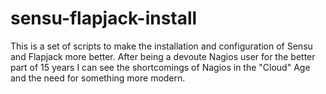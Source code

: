 sensu-flapjack-install
=============
This is a set of scripts to make the installation and configuration of Sensu and Flapjack more better.
After being a devoute Nagios user for the better part of 15 years I can see the shortcomings of Nagios in the "Cloud" Age and the need for something more modern.

